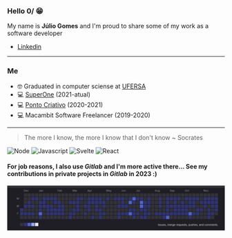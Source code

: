 ### Hello 0/ 😁
My name is **Júlio Gomes** and I'm proud to share some of my work as a software developer
- [Linkedin](https://www.linkedin.com/in/juliogsn/)

---

### Me
- 🤓 Graduated in computer sciense at [UFERSA](https://ufersa.edu.br/)
- 💻 [SuperOne](https://superone.com.br/) (2021-atual)
- 💻 [Ponto Criativo](https://pontocriativo.com.br/) (2020-2021)
- 💻 Macambit Software Freelancer (2019-2020)

---

> The more I know, the more I know that I don't know 
~ Socrates

![Node](https://img.shields.io/badge/Node.js-43853D?style=for-the-badge&logo=node.js&logoColor=white)
![Javascript](https://img.shields.io/badge/JavaScript-F7DF1E?style=for-the-badge&logo=javascript&logoColor=black)
![Svelte](https://img.shields.io/badge/Svelte-4A4A55?style=for-the-badge&logo=svelte&logoColor=FF3E00)
![React](https://img.shields.io/badge/React-20232A?style=for-the-badge&logo=react&logoColor=61DAFB)

#### For job reasons, I also use *Gitlab* and I'm more active there... See my contributions in private projects in *Gitlab* in 2023 :)
![Alt Text](./gitlab_contrib_juliogsn.png)
